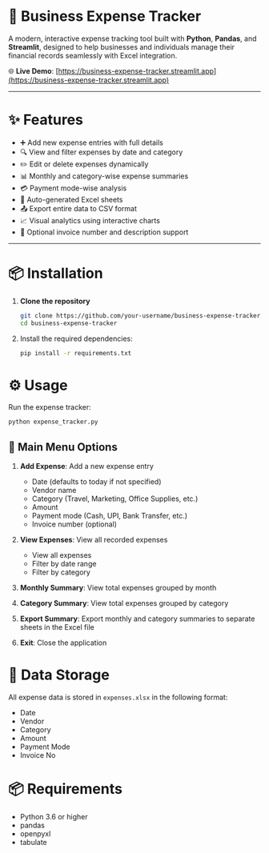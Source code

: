 # 💼 Business Expense Tracker

A modern, interactive expense tracking tool built with **Python**, **Pandas**, and **Streamlit**, designed to help businesses and individuals manage their financial records seamlessly with Excel integration.

🌐 **Live Demo**: [https://business-expense-tracker.streamlit.app](https://business-expense-tracker.streamlit.app)

---

# ✨ Features

- ➕ Add new expense entries with full details
- 🔍 View and filter expenses by date and category
- ✏️ Edit or delete expenses dynamically
- 📊 Monthly and category-wise expense summaries
- 💳 Payment mode-wise analysis
- 📁 Auto-generated Excel sheets
- 📤 Export entire data to CSV format
- 📈 Visual analytics using interactive charts
- 🧾 Optional invoice number and description support

---

# 📦 Installation

1. **Clone the repository**
   ```bash
   git clone https://github.com/your-username/business-expense-tracker.git
   cd business-expense-tracker

2. Install the required dependencies:
   ```bash
   pip install -r requirements.txt
   ```

# ⚙️ Usage

Run the expense tracker:
```bash
python expense_tracker.py
```

## 🧭 Main Menu Options

1. **Add Expense**: Add a new expense entry
   - Date (defaults to today if not specified)
   - Vendor name
   - Category (Travel, Marketing, Office Supplies, etc.)
   - Amount
   - Payment mode (Cash, UPI, Bank Transfer, etc.)
   - Invoice number (optional)

2. **View Expenses**: View all recorded expenses
   - View all expenses
   - Filter by date range
   - Filter by category

3. **Monthly Summary**: View total expenses grouped by month

4. **Category Summary**: View total expenses grouped by category

5. **Export Summary**: Export monthly and category summaries to separate sheets in the Excel file

6. **Exit**: Close the application

# 🧾 Data Storage

All expense data is stored in `expenses.xlsx` in the following format:
- Date
- Vendor
- Category
- Amount
- Payment Mode
- Invoice No

# 📦 Requirements

- Python 3.6 or higher
- pandas
- openpyxl
- tabulate 
